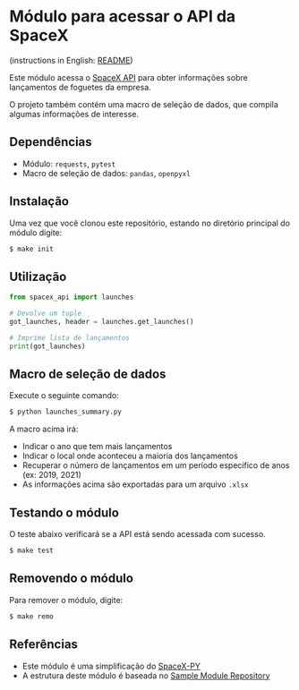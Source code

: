 Módulo para acessar o API da SpaceX
========================

(instructions in English: [README](https://github.com/thiagojcb/spacex_api/blob/main/README.md))

Este módulo acessa o [SpaceX API](https://docs.spacexdata.com/#bc65ba60-decf-4289-bb04-4ca9df01b9c1) para obter informações sobre lançamentos de foguetes da empresa.

O projeto também contém uma macro de seleção de dados, que compila algumas informações de interesse.

## Dependências
- Módulo:	`requests`, `pytest`
- Macro de seleção de dados: `pandas`, `openpyxl`

## Instalação

Uma vez que você clonou este repositório, estando no diretório principal do módulo digite:

```BASH
$ make init
```

## Utilização

```PYTHON
from spacex_api import launches

# Devolve um tuple
got_launches, header = launches.get_launches()

# Imprime lista de lançamentos
print(got_launches)
```

## Macro de seleção de dados
Execute o seguinte comando:
```BASH
$ python launches_summary.py
```
A macro acima irá:
- Indicar o ano que tem mais lançamentos
- Indicar o local onde aconteceu a maioria dos lançamentos
- Recuperar o número de lançamentos em um período específico de anos (ex: 2019, 2021)
- As informações acima são exportadas para um arquivo `.xlsx`

## Testando o módulo
O teste abaixo verificará se a API está sendo acessada com sucesso.
```BASH
$ make test
```

## Removendo o módulo
Para remover o módulo, digite:
```BASH
$ make remo
```

## Referências
- Este módulo é uma simplificação do [SpaceX-PY](https://github.com/hikaylum/spacex-py)
- A estrutura deste módulo é baseada no [Sample Module Repository](https://github.com/navdeep-G/samplemod)
